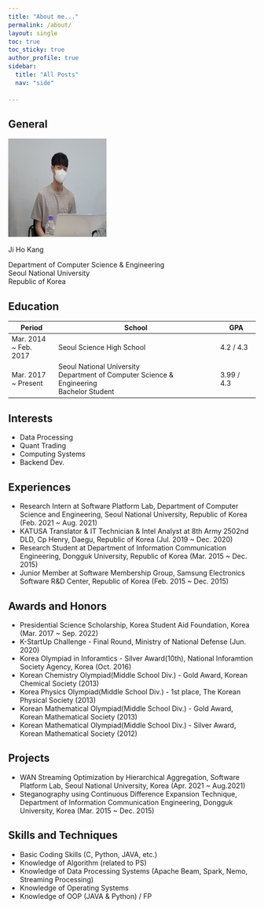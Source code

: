 ```yaml
---
title: "About me..."
permalink: /about/
layout: single
toc: true
toc_sticky: true
author_profile: true
sidebar:
  title: "All Posts"
  nav: "side"

---
```


## General

<img src="/assets/images/my_photo.jpeg/" width=200 height=200>

Ji Ho Kang

Department of Computer Science & Engineering   
Seoul National University   
Republic of Korea

## Education

|Period|School|GPA|
|------|------|---|
|Mar. 2014 <br> ~ Feb. 2017|Seoul Science High School|4.2 / 4.3|
|Mar. 2017 <br> ~ Present|Seoul National University <br> Department of Computer Science & Engineering <br> Bachelor Student|3.99 / 4.3|

## Interests

* Data Processing
* Quant Trading
* Computing Systems
* Backend Dev.

## Experiences

* Research Intern at Software Platform Lab, Department of Computer Science and Engineering, Seoul National University, Republic of Korea (Feb. 2021 ~ Aug. 2021)
* KATUSA Translator & IT Technician & Intel Analyst at 8th Army 2502nd DLD, Cp Henry, Daegu, Republic of Korea (Jul. 2019 ~ Dec. 2020)
* Research Student at Department of Information Communication Engineering, Dongguk University, Republic of Korea (Mar. 2015 ~ Dec. 2015)
* Junior Member at Software Membership Group, Samsung Electronics Software R&D Center, Republic of Korea (Feb. 2015 ~ Dec. 2015)

## Awards and Honors

* Presidential Science Scholarship, Korea Student Aid Foundation, Korea (Mar. 2017 ~ Sep. 2022)
* K-StartUp Challenge - Final Round, Ministry of National Defense (Jun. 2020)
* Korea Olympiad in Inforamtics - Silver Award(10th), National Inforamtion Society Agency, Korea (Oct. 2016)
* Korean Chemistry Olympiad(Middle School Div.) - Gold Award, Korean Chemical Society (2013)
* Korea Physics Olympiad(Middle School Div.) - 1st place, The Korean Physical Society (2013)
* Korean Mathematical Olympiad(Middle School Div.) - Gold Award, Korean Mathematical Society (2013)
* Korean Mathematical Olympiad(Middle School Div.) - Silver Award, Korean Mathematical Society (2012)

## Projects

* WAN Streaming Optimization by Hierarchical Aggregation, Software Platform Lab, Seoul National University, Korea (Apr. 2021 ~ Aug.2021)
* Steganography using Continuous Difference Expansion Technique, Department of Information Communication Engineering, Dongguk University, Korea (Mar. 2015 ~ Dec. 2015)

## Skills and Techniques

* Basic Coding Skills (C, Python, JAVA, etc.)
* Knowledge of Algorithm (related to PS)
* Knowledge of Data Processing Systems (Apache Beam, Spark, Nemo, Streaming Processing)
* Knowledge of Operating Systems
* Knowledge of OOP (JAVA & Python) / FP
